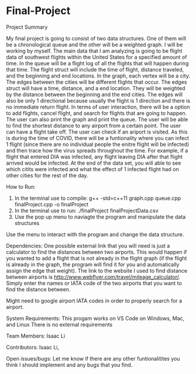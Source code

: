 # Final-Project

Project Summary

My final project is going to consist of two data structures. One of them will be a chronological queue and the other will be a weighted graph. I will be working by myself. The main data that I am analyzing is going to be flight data of southwest flights within the United States for a specified amount of time. In the queue will be a flight log of all the flights that will happen during that time. The flight struct will include the time of flight, distance traveled, and the beginning and end locations. In the graph, each vertex will be a city. The edges between the cities will be different flights that occur. The edges struct will have a time, distance, and a end location. They will be weighted by the distance between the beginning and the end cities. The edges will also be only 1 directional because usually the flight is 1 direction and there is no immediate return flight. In terms of user interaction, there will be a option to add flights, cancel flight, and search for flights that are going to happen. The user can also print the graph and print the queue. The user will be able to find the shortest distance to any airport from a certain point. The user can have a flight take off. The user can check if an ariport is visited. As this is during the time of COVID, there will be a funtionality where you can infect 1 flight (since there are no individual people the enitre flight will be infected) and then trace how the virus spreads throughout the time. For example, if a flight that entered DIA was infected, any flight leaving DIA after that flight arrived would be infected. At the end of the data set, you will able to see which citits were infected and what the effect of 1 infected flight had on other cities for the rest of the day. 


How	to	Run: 

1. In the terminal use to compile: g++ -std=c++11 graph.cpp queue.cpp finalProject.cpp -o finalProject
2. In the terminal use to run: ./finalProject finalProjectData.csv
3. Use the pop up menu to naviagte the program and manipulate the data structures

Use the menu to interact with the program and change the data structure. 

Dependencies: 
One possible external link that you will need is just a calculator to find the distances between two airports. 
This would happen if you wanted to add a flight that is not already in the flight graph (if the flight is already in the
graph, the program will find it for you and automatically assign the edge that weight).
The link to the website I used to find distance between airports is http://www.webflyer.com/travel/mileage_calculator/.
Simply enter the names or IATA code of the two airports that you want to find the distance between.  

Might need to google airport IATA codes in order to properly search for a airport.

System	Requirements: 
This progam works on VS Code on Windows, Mac, and Linux
There is no external requirements

Team Members: 
Isaac Li

Contributors: 
Isaac Li, 

Open	issues/bugs: 
Let me know if there are any other funtionalitites you think I should implement and any bugs that you find. 